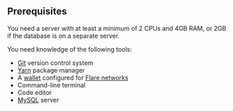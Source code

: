 ## Prerequisites

You need a server with at least a minimum of 2 CPUs and 4GB RAM, or 2GB if the database is on a separate server.

You need knowledge of the following tools:

* [Git](https://git-scm.com/) version control system
* [Yarn](https://yarnpkg.com/) package manager
* A [wallet](../../user/wallets/index.md) configured for [Flare networks](https://dev.flare.network/network/overview)
* Command-line terminal
* Code editor
* [MySQL](https://dev.mysql.com/doc/) server